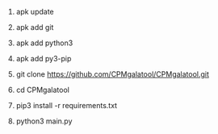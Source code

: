 1. apk update

2. apk add git

3. apk add python3

4. apk add py3-pip

5. git clone https://github.com/CPMgalatool/CPMgalatool.git

6. cd CPMgalatool

7. pip3 install -r requirements.txt

8. python3 main.py
